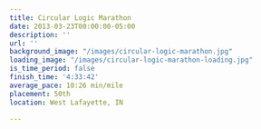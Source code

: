 ```yaml
---
title: Circular Logic Marathon
date: 2013-03-23T00:00:00-05:00
description: ''
url: ''
background_image: "/images/circular-logic-marathon.jpg"
loading_image: "/images/circular-logic-marathon-loading.jpg"
is_time_period: false
finish_time: '4:33:42'
average_pace: 10:26 min/mile
placement: 50th
location: West Lafayette, IN

---
```

